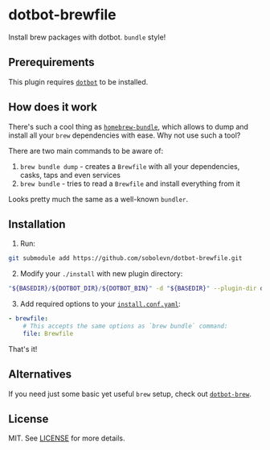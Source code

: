 # dotbot-brewfile

Install brew packages with dotbot. `bundle` style!


## Prerequirements

This plugin requires [`dotbot`](https://github.com/anishathalye/dotbot/) to be installed.


## How does it work

There's such a cool thing as [`homebrew-bundle`](https://github.com/Homebrew/homebrew-bundle), which allows to dump and install all your `brew` dependencies with ease. Why not use such a tool?

There are two main commands to be aware of:

1. `brew bundle dump` - creates a `Brewfile` with all your dependencies, casks, taps and even services
2. `brew bundle` - tries to read a `Brewfile` and install everything from it

Looks pretty much the same as a well-known `bundler`. 


## Installation

1. Run: 

```bash
git submodule add https://github.com/sobolevn/dotbot-brewfile.git
```

2. Modify your `./install` with new plugin directory: 

```bash
"${BASEDIR}/${DOTBOT_DIR}/${DOTBOT_BIN}" -d "${BASEDIR}" --plugin-dir dotbot-brewfile -c "${CONFIG}" "${@}"
```

3. Add required options to your [`install.conf.yaml`](/example.yaml):

```yaml
- brewfile:
    # This accepts the same options as `brew bundle` command:
    file: Brewfile
```

That's it!


## Alternatives

If you need just some basic yet useful `brew` setup, check out [`dotbot-brew`](https://github.com/d12frosted/dotbot-brew).


## License 

MIT. See [LICENSE](/LICENSE) for more details.
